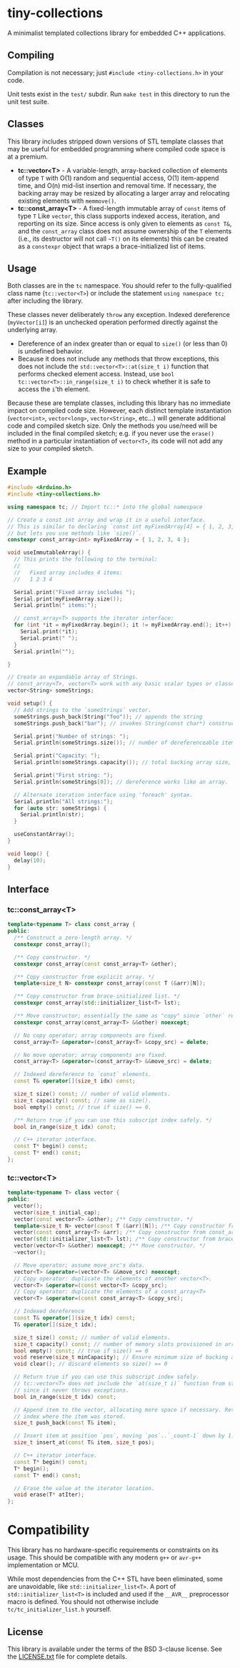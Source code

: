 
tiny-collections
================

A minimalist templated collections library for embedded C++ applications.

Compiling
---------

Compilation is not necessary; just `#include <tiny-collections.h>` in your code.

Unit tests exist in the `test/` subdir. Run `make test` in this directory to run
the unit test suite.

Classes
-------

This library includes stripped down versions of STL template classes that may be useful
for embedded programming where compiled code space is at a premium.

* **tc::vector&lt;T&gt;** - A variable-length, array-backed collection of elements of type `T`
  with O(1) random and sequential access, O(1) item-append time, and O(n) mid-list
  insertion and removal time. If necessary, the backing array may be resized by allocating a larger
  array and relocating existing elements with `memmove()`.
* **tc::const_array&lt;T&gt;** - A fixed-length immutable array of `const` items of type `T`
  Like `vector`, this class supports indexed access, iteration, and reporting on its size.
  Since access is only given to elements as `const T&`, and the `const_array` class does
  not assume ownership of the `T` elements (i.e., its destructor will not call `~T()` on
  its elements) this can be created as a `constexpr` object that wraps a brace-initialized
  list of items.

Usage
-----

Both classes are in the `tc` namespace. You should refer to the fully-qualified class name
(`tc::vector<T>`) or include the statement `using namespace tc;` after including the
library.

These classes never deliberately `throw` any exception. Indexed dereference
(`myVector[i]`) is an unchecked operation performed directly against the underlying array.
* Dereference of an index greater than or equal to `size()` (or less than 0) is undefined
  behavior.
* Because it does not include any methods that throw exceptions, this does not include the
  `std::vector<T>::at(size_t i)` function that performs checked element access. Instead, use
  `bool tc::vector<T>::in_range(size_t i)` to check whether it is safe to access the
  `i`'th element.

Because these are template classes, including this library has no immediate impact on
compiled code size. However, each distinct template instantiation (`vector<int>`,
`vector<long>`, `vector<String>`, etc...) will generate additional code and compiled
sketch size. Only the methods you use/need will be included in the final compiled sketch;
e.g. if you never use the `erase()` method in a particular instantiation of `vector<T>`,
its code will not add any size to your compiled sketch.

Example
-------

```c++
#include <Arduino.h>
#include <tiny-collections.h>

using namespace tc; // Import tc::* into the global namespace

// Create a const int array and wrap it in a useful interface.
// This is similar to declaring `const int myFixedArray[4] = { 1, 2, 3, 4 };`
// but lets you use methods like `size()`.
constexpr const_array<int> myFixedArray = { 1, 2, 3, 4 };

void useImmutableArray() {
  // This prints the following to the terminal:
  //
  //   Fixed array includes 4 items:
  //   1 2 3 4

  Serial.print("Fixed array includes ");
  Serial.print(myFixedArray.size());
  Serial.println(" items:");

  // const_array<T> supports the iterator interface:
  for (int *it = myFixedArray.begin(); it != myFixedArray.end(); it++) {
    Serial.print(*it);
    Serial.print(" ");
  }
  Serial.println("");

}

// Create an expandable array of Strings.
// const_array<T>, vector<T> work with any basic scalar types or classes.
vector<String> someStrings;

void setup() {
  // Add strings to the `someStrings` vector.
  someStrings.push_back(String("foo")); // appends the string
  someStrings.push_back("bar"); // invokes String(const char*) constructor and appends it.

  Serial.print("Number of strings: ");
  Serial.println(someStrings.size()); // number of dereferenceable items

  Serial.print("Capacity: ");
  Serial.println(someStrings.capacity()); // total backing array size, may be larger.

  Serial.print("First string: ");
  Serial.println(someStrings[0]); // dereference works like an array.

  // Alternate iteration interface using 'foreach' syntax.
  Serial.println("All strings:");
  for (auto str: someStrings) {
    Serial.println(str);
  }

  useConstantArray();
}

void loop() {
  delay(10);
}
```

Interface
---------

### tc::const\_array&lt;T&gt;

```c++
template<typename T> class const_array {
public:
  /** Construct a zero-length array. */
  constexpr const_array();

  /** Copy constructor. */
  constexpr const_array(const const_array<T> &other);

  /** Copy constructor from explicit array. */
  template<size_t N> constexpr const_array(const T (&arr)[N]);

  /** Copy constructor from brace-initialized list. */
  constexpr const_array(std::initializer_list<T> lst);

  /** Move constructor; essentially the same as "copy" since `other` remains immutable. */
  constexpr const_array(const_array<T> &&other) noexcept;

  // No copy operator; array components are fixed.
  const_array<T> &operator=(const_array<T> &copy_src) = delete;

  // No move operator; array components are fixed.
  const_array<T> &operator=(const_array<T> &&move_src) = delete;

  // Indexed dereference to `const` elements.
  const T& operator[](size_t idx) const;

  size_t size() const; // number of valid elements.
  size_t capacity() const; // same as size().
  bool empty() const; // true if size() == 0.

  /** Return true if you can use this subscript index safely. */
  bool in_range(size_t idx) const;

  // C++ iterator interface.
  const T* begin() const;
  const T* end() const;
};

```

### tc::vector&lt;T&gt;

```c++
template<typename T> class vector {
public:
  vector();
  vector(size_t initial_cap);
  vector(const vector<T> &other); /** Copy constructor. */
  template<size_t N> vector(const T (&arr)[N]); /** Copy constructor from explicit array. */
  vector(const const_array<T> &arr); /** Copy constructor from const_array<T>. */
  vector(std::initializer_list<T> lst); /** Copy constructor from brace-initialized list. */
  vector(vector<T> &&other) noexcept; /** Move constructor. */
  ~vector();

  // Move operator; assume move_src's data.
  vector<T> &operator=(vector<T> &&move_src) noexcept;
  // Copy operator: duplicate the elements of another vector<T>.
  vector<T> &operator=(const vector<T> &copy_src);
  // Copy operator: duplicate the elements of a const_array<T>
  vector<T> &operator=(const const_array<T> &copy_src);

  // Indexed dereference
  const T& operator[](size_t idx) const;
  T& operator[](size_t idx);

  size_t size() const; // number of valid elements.
  size_t capacity() const; // number of memory slots provisioned in array.
  bool empty() const; // true if size() == 0
  void reserve(size_t minCapacity); // Ensure minimum size of backing array.
  void clear(); // discard elements so size() == 0

  // Return true if you can use this subscript index safely.
  // tc::vector<T> does not include the `at(size_t i)` function from std::vector,
  // since it never throws exceptions.
  bool in_range(size_t idx) const;

  // Append item to the vector, allocating more space if necessary. Returns the
  // index where the item was stored.
  size_t push_back(const T& item);

  // Insert item at position `pos`, moving `pos`..`_count-1` down by 1.
  size_t insert_at(const T& item, size_t pos);

  // C++ iterator interface.
  const T* begin() const;
  T* begin();
  const T* end() const;

  // Erase the value at the iterator location.
  void erase(T* atIter);
};
```

Compatibility
=============

This library has no hardware-specific requirements or constraints on its usage. This
should be compatible with any modern `g++` or `avr-g++` implementation or MCU.

While most dependencies from the C++ STL have been eliminated, some are unavoidable,
like `std::initializer_list<T>`.  A port of `std::initializer_list<T>` is included and used if
the `__AVR__` preprocessor macro is defined. You should not otherwise include
`tc/tc_initializer_list.h` yourself.

License
-------

This library is available under the terms of the BSD 3-clause license. See the
[LICENSE.txt](https://github.com/kimballa/tiny-collections/blob/main/LICENSE.txt) file for
complete details.
